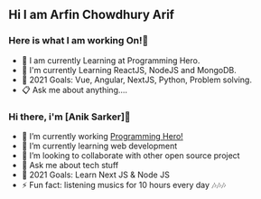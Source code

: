 ## Hi I am Arfin Chowdhury Arif

### Here is what I am working On!👋 
* 📙 I am currently Learning at Programming Hero.
* 🌱 I'm currently Learning ReactJS, NodeJS and MongoDB.
* 🎯 2021 Goals: Vue, Angular, NextJS, Python, Problem solving.
* 📋 Ask me about anything....


### Hi there, i'm [Anik Sarker]👋 

- 🔭 I’m currently working [Programming Hero!](https://www.programming-hero.com/)
- 🌱 I’m currently learning web development
- 👯 I’m looking to collaborate with other open source project
- 💬 Ask me about tech stuff
- 🥅 2021 Goals: Learn Next JS & Node JS 
- ⚡ Fun fact: listening musics for 10 hours every day 🎶🎶🎶


